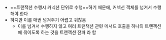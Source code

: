 - ==트랜잭션 수행시 커넥션 단위로 수행==하기 때문에, 커넥션 객체를 넘겨서 수행해야 한다
- 하지만 이를 매번 넘겨주기 어렵고 귀찮음
	- 이를 넘겨서 수행하지 않고 여러 트랜잭션 관련 메서드 호출을 하나의 트랜잭션에 묶이도록 하는 것을 트랜잭션 전파 라 함